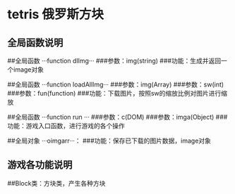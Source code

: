 # tetris 俄罗斯方块

全局函数说明
--
##全局函数 ···function dlImg···
###参数：img(string)
###功能：生成并返回一个image对象

##全局函数 ···function loadAllImg···
###参数：img(Array)
###参数：sw(int)
###参数：fun(function)
###功能：下载图片，按照sw的缩放比例对图片进行缩放

##全局函数 ···function run ···
###参数：c(DOM)
###参数：imga(Object)
###功能：游戏入口函数，进行游戏的各个操作

##全局对象 ···oimgarr···：
###功能：保存已下载的图片数据，image对象

游戏各功能说明
--
##Block类：方块类，产生各种方块
